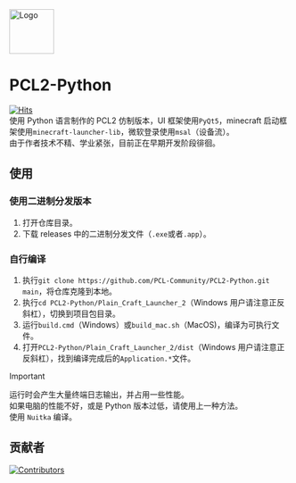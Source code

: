<a href="https://github.com/PCL-Community/PCL2-Python">
    <img src="Plain_Craft_Launcher_2/Images/icon.ico" alt="Logo" width="80" height="80">
</a>

# PCL2-Python

[![Hits](https://hits.zkitefly.eu.org/?tag=https://github.com/PCL-Community/PCL2-Python)](https://hits.zkitefly.eu.org/?tag=https://github.com/PCL-Community/PCL2-Python&web=true)  
使用 Python 语言制作的 PCL2 仿制版本，UI 框架使用`PyQt5`，minecraft 启动框架使用`minecraft-launcher-lib`，微软登录使用`msal`（设备流）。  
由于作者技术不精、学业紧张，目前正在早期开发阶段徘徊。

## 使用

### 使用二进制分发版本
1. 打开仓库目录。
2. 下载 releases 中的二进制分发文件（`.exe`或者`.app`）。

### 自行编译
1. 执行`git clone https://github.com/PCL-Community/PCL2-Python.git main`，将仓库克隆到本地。
2. 执行`cd PCL2-Python/Plain_Craft_Launcher_2`（Windows 用户请注意正反斜杠），切换到项目包目录。
3. 运行`build.cmd`（Windows）或`build_mac.sh`（MacOS)，编译为可执行文件。
4. 打开`PCL2-Python/Plain_Craft_Launcher_2/dist`（Windows 用户请注意正反斜杠），找到编译完成后的`Application.*`文件。
> [!IMPORTANT]
> 运行时会产生大量终端日志输出，并占用一些性能。  
> 如果电脑的性能不好，或是 Python 版本过低，请使用上一种方法。  
> 使用 `Nuitka` 编译。  

## 贡献者

[![Contributors](https://contrib.rocks/image?repo=PCL-Community/PCL2-Python)](https://github.com/PCL-Community/PCL2-Python/graphs/contributors)
